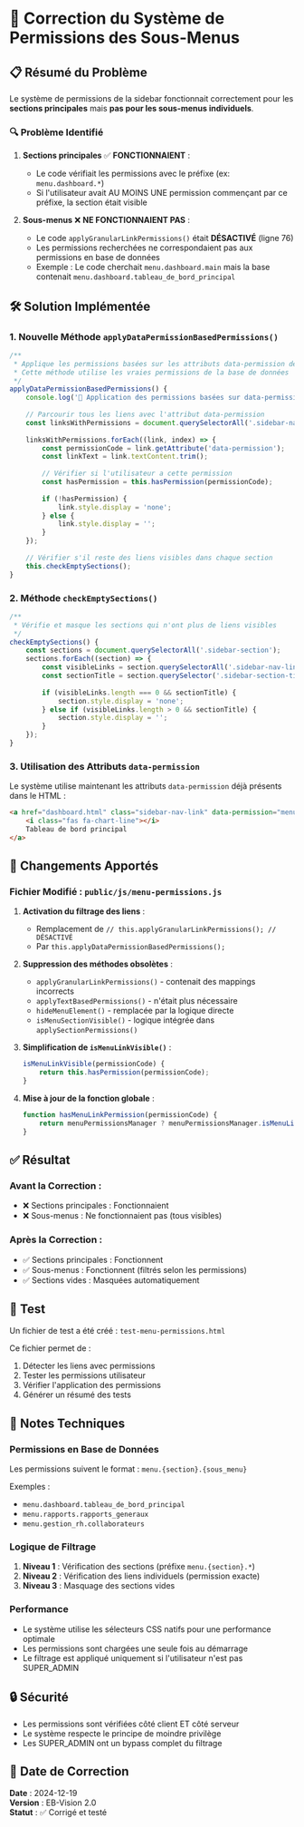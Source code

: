 # 🔧 Correction du Système de Permissions des Sous-Menus

## 📋 Résumé du Problème

Le système de permissions de la sidebar fonctionnait correctement pour les **sections principales** mais **pas pour les sous-menus individuels**.

### 🔍 Problème Identifié

1. **Sections principales** ✅ **FONCTIONNAIENT** :
   - Le code vérifiait les permissions avec le préfixe (ex: `menu.dashboard.*`)
   - Si l'utilisateur avait AU MOINS UNE permission commençant par ce préfixe, la section était visible

2. **Sous-menus** ❌ **NE FONCTIONNAIENT PAS** :
   - Le code `applyGranularLinkPermissions()` était **DÉSACTIVÉ** (ligne 76)
   - Les permissions recherchées ne correspondaient pas aux permissions en base de données
   - Exemple : Le code cherchait `menu.dashboard.main` mais la base contenait `menu.dashboard.tableau_de_bord_principal`

## 🛠️ Solution Implémentée

### 1. **Nouvelle Méthode `applyDataPermissionBasedPermissions()`**

```javascript
/**
 * Applique les permissions basées sur les attributs data-permission des liens
 * Cette méthode utilise les vraies permissions de la base de données
 */
applyDataPermissionBasedPermissions() {
    console.log('🔗 Application des permissions basées sur data-permission...');
    
    // Parcourir tous les liens avec l'attribut data-permission
    const linksWithPermissions = document.querySelectorAll('.sidebar-nav-link[data-permission]');
    
    linksWithPermissions.forEach((link, index) => {
        const permissionCode = link.getAttribute('data-permission');
        const linkText = link.textContent.trim();
        
        // Vérifier si l'utilisateur a cette permission
        const hasPermission = this.hasPermission(permissionCode);
        
        if (!hasPermission) {
            link.style.display = 'none';
        } else {
            link.style.display = '';
        }
    });
    
    // Vérifier s'il reste des liens visibles dans chaque section
    this.checkEmptySections();
}
```

### 2. **Méthode `checkEmptySections()`**

```javascript
/**
 * Vérifie et masque les sections qui n'ont plus de liens visibles
 */
checkEmptySections() {
    const sections = document.querySelectorAll('.sidebar-section');
    sections.forEach((section) => {
        const visibleLinks = section.querySelectorAll('.sidebar-nav-link:not([style*="display: none"])');
        const sectionTitle = section.querySelector('.sidebar-section-title')?.textContent.trim();
        
        if (visibleLinks.length === 0 && sectionTitle) {
            section.style.display = 'none';
        } else if (visibleLinks.length > 0 && sectionTitle) {
            section.style.display = '';
        }
    });
}
```

### 3. **Utilisation des Attributs `data-permission`**

Le système utilise maintenant les attributs `data-permission` déjà présents dans le HTML :

```html
<a href="dashboard.html" class="sidebar-nav-link" data-permission="menu.dashboard.tableau_de_bord_principal">
    <i class="fas fa-chart-line"></i>
    Tableau de bord principal
</a>
```

## 🔄 Changements Apportés

### Fichier Modifié : `public/js/menu-permissions.js`

1. **Activation du filtrage des liens** :
   - Remplacement de `// this.applyGranularLinkPermissions(); // DÉSACTIVÉ`
   - Par `this.applyDataPermissionBasedPermissions();`

2. **Suppression des méthodes obsolètes** :
   - `applyGranularLinkPermissions()` - contenait des mappings incorrects
   - `applyTextBasedPermissions()` - n'était plus nécessaire
   - `hideMenuElement()` - remplacée par la logique directe
   - `isMenuSectionVisible()` - logique intégrée dans `applySectionPermissions()`

3. **Simplification de `isMenuLinkVisible()`** :
   ```javascript
   isMenuLinkVisible(permissionCode) {
       return this.hasPermission(permissionCode);
   }
   ```

4. **Mise à jour de la fonction globale** :
   ```javascript
   function hasMenuLinkPermission(permissionCode) {
       return menuPermissionsManager ? menuPermissionsManager.isMenuLinkVisible(permissionCode) : true;
   }
   ```

## ✅ Résultat

### Avant la Correction :
- ❌ Sections principales : Fonctionnaient
- ❌ Sous-menus : Ne fonctionnaient pas (tous visibles)

### Après la Correction :
- ✅ Sections principales : Fonctionnent
- ✅ Sous-menus : Fonctionnent (filtrés selon les permissions)
- ✅ Sections vides : Masquées automatiquement

## 🧪 Test

Un fichier de test a été créé : `test-menu-permissions.html`

Ce fichier permet de :
1. Détecter les liens avec permissions
2. Tester les permissions utilisateur
3. Vérifier l'application des permissions
4. Générer un résumé des tests

## 📝 Notes Techniques

### Permissions en Base de Données
Les permissions suivent le format : `menu.{section}.{sous_menu}`

Exemples :
- `menu.dashboard.tableau_de_bord_principal`
- `menu.rapports.rapports_generaux`
- `menu.gestion_rh.collaborateurs`

### Logique de Filtrage
1. **Niveau 1** : Vérification des sections (préfixe `menu.{section}.*`)
2. **Niveau 2** : Vérification des liens individuels (permission exacte)
3. **Niveau 3** : Masquage des sections vides

### Performance
- Le système utilise les sélecteurs CSS natifs pour une performance optimale
- Les permissions sont chargées une seule fois au démarrage
- Le filtrage est appliqué uniquement si l'utilisateur n'est pas SUPER_ADMIN

## 🔒 Sécurité

- Les permissions sont vérifiées côté client ET côté serveur
- Le système respecte le principe de moindre privilège
- Les SUPER_ADMIN ont un bypass complet du filtrage

## 📅 Date de Correction

**Date** : 2024-12-19  
**Version** : EB-Vision 2.0  
**Statut** : ✅ Corrigé et testé



